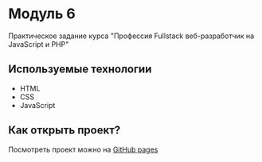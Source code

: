 # Модуль 6

Практическое задание курса "Профессия Fullstack веб-разработчик на JavaScript и PHP"

## Используемые технологии

* HTML
* CSS
* JavaScript

## Как открыть проект?

Посмотреть проект можно на [GitHub pages](https://unecspectedusername.github.io/module_6/ "GitHub ")

